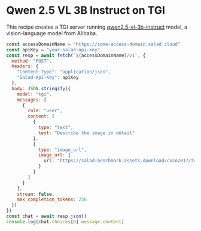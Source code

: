 # Qwen 2.5 VL 3B Instruct on TGI

This recipe creates a TGI server running [qwen2.5-vl-3b-instruct](https://huggingface.co/Qwen/Qwen2.5-VL-3B-Instruct) model, a vision-language model from Alibaba.

```js
const accessDomainName = "https://some-access-domain.salad.cloud"
const apiKey = "your-salad-api-key"
const resp = await fetch(`${accessDomainName}/v1`, {
  method: "POST",
  headers: {
    "Content-Type": "application/json",
    "Salad-Api-Key": apiKey
  },
  body: JSON.stringify({
    model: "tgi",
    messages: [
      {
        role: "user",
        content: [
          {
            type: "text",
            text: "Describe the image in detail"
          },
          {
            type: "image_url",
            image_url: {
              url: "https://salad-benchmark-assets.download/coco2017/train2017/000000000094.jpg"
            }
          }
        ]
      }
    ],
    stream: false,
    max_completion_tokens: 256
  })
})
const chat = await resp.json()
console.log(chat.choices[0].message.content)
```
